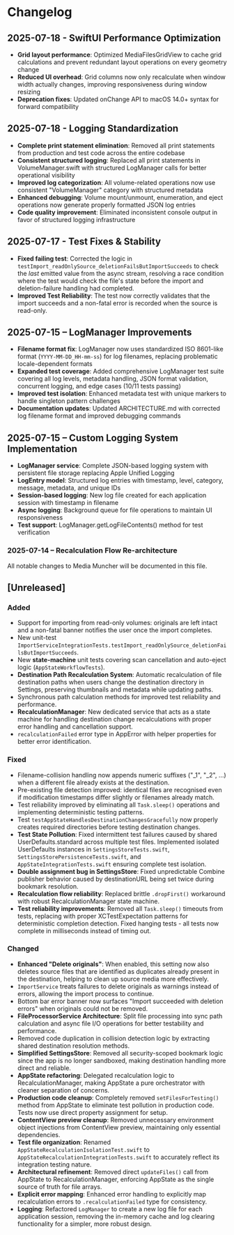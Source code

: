 # Changelog

## 2025-07-18 - SwiftUI Performance Optimization
- **Grid layout performance**: Optimized MediaFilesGridView to cache grid calculations and prevent redundant layout operations on every geometry change
- **Reduced UI overhead**: Grid columns now only recalculate when window width actually changes, improving responsiveness during window resizing
- **Deprecation fixes**: Updated onChange API to macOS 14.0+ syntax for forward compatibility

## 2025-07-18 - Logging Standardization
- **Complete print statement elimination**: Removed all print statements from production and test code across the entire codebase
- **Consistent structured logging**: Replaced all print statements in VolumeManager.swift with structured LogManager calls for better operational visibility
- **Improved log categorization**: All volume-related operations now use consistent "VolumeManager" category with structured metadata
- **Enhanced debugging**: Volume mount/unmount, enumeration, and eject operations now generate properly formatted JSON log entries
- **Code quality improvement**: Eliminated inconsistent console output in favor of structured logging infrastructure

## 2025-07-17 - Test Fixes & Stability
- **Fixed failing test**: Corrected the logic in `testImport_readOnlySource_deletionFailsButImportSucceeds` to check the *last* emitted value from the async stream, resolving a race condition where the test would check the file's state before the import and deletion-failure handling had completed.
- **Improved Test Reliability**: The test now correctly validates that the import succeeds and a non-fatal error is recorded when the source is read-only.

## 2025-07-15 – LogManager Improvements
- **Filename format fix**: LogManager now uses standardized ISO 8601-like format (`YYYY-MM-DD_HH-mm-ss`) for log filenames, replacing problematic locale-dependent formats
- **Expanded test coverage**: Added comprehensive LogManager test suite covering all log levels, metadata handling, JSON format validation, concurrent logging, and edge cases (10/11 tests passing)
- **Improved test isolation**: Enhanced metadata test with unique markers to handle singleton pattern challenges
- **Documentation updates**: Updated ARCHITECTURE.md with corrected log filename format and improved debugging commands

## 2025-07-15 – Custom Logging System Implementation
- **LogManager service**: Complete JSON-based logging system with persistent file storage replacing Apple Unified Logging
- **LogEntry model**: Structured log entries with timestamp, level, category, message, metadata, and unique IDs
- **Session-based logging**: New log file created for each application session with timestamp in filename
- **Async logging**: Background queue for file operations to maintain UI responsiveness 
- **Test support**: LogManager.getLogFileContents() method for test verification

### 2025-07-14 – Recalculation Flow Re-architecture

All notable changes to Media Muncher will be documented in this file.

## [Unreleased]

### Added
- Support for importing from read-only volumes: originals are left intact and a non-fatal banner notifies the user once the import completes.
- New unit-test `ImportServiceIntegrationTests.testImport_readOnlySource_deletionFailsButImportSucceeds`.
- New **state-machine** unit tests covering scan cancellation and auto-eject logic (`AppStateWorkflowTests`).
- **Destination Path Recalculation System**: Automatic recalculation of file destination paths when users change the destination directory in Settings, preserving thumbnails and metadata while updating paths.
- Synchronous path calculation methods for improved test reliability and performance.
- **RecalculationManager**: New dedicated service that acts as a state machine for handling destination change recalculations with proper error handling and cancellation support.
- `recalculationFailed` error type in AppError with helper properties for better error identification.

### Fixed
- Filename-collision handling now appends numeric suffixes ("_1", "_2", …) when a different file already exists at the destination.
- Pre-existing file detection improved: identical files are recognised even if modification timestamps differ slightly or filenames already match.
- Test reliability improved by eliminating all `Task.sleep()` operations and implementing deterministic testing patterns.
- Test `testAppStateHandlesDestinationChangesGracefully` now properly creates required directories before testing destination changes.
- **Test State Pollution**: Fixed intermittent test failures caused by shared UserDefaults.standard across multiple test files. Implemented isolated UserDefaults instances in `SettingsStoreTests.swift`, `SettingsStorePersistenceTests.swift`, and `AppStateIntegrationTests.swift` ensuring complete test isolation.
- **Double assignment bug in SettingsStore**: Fixed unpredictable Combine publisher behavior caused by destinationURL being set twice during bookmark resolution.
- **Recalculation flow reliability**: Replaced brittle `.dropFirst()` workaround with robust RecalculationManager state machine.
- **Test reliability improvements**: Removed all `Task.sleep()` timeouts from tests, replacing with proper XCTestExpectation patterns for deterministic completion detection. Fixed hanging tests - all tests now complete in milliseconds instead of timing out.

### Changed
- **Enhanced "Delete originals"**: When enabled, this setting now also deletes source files that are identified as duplicates already present in the destination, helping to clean up source media more effectively.
- `ImportService` treats failures to delete originals as warnings instead of errors, allowing the import process to continue.
- Bottom bar error banner now surfaces "Import succeeded with deletion errors" when originals could not be removed.
- **FileProcessorService Architecture**: Split file processing into sync path calculation and async file I/O operations for better testability and performance.
- Removed code duplication in collision detection logic by extracting shared destination resolution methods.
- **Simplified SettingsStore**: Removed all security-scoped bookmark logic since the app is no longer sandboxed, making destination handling more direct and reliable.
- **AppState refactoring**: Delegated recalculation logic to RecalculationManager, making AppState a pure orchestrator with cleaner separation of concerns.
- **Production code cleanup**: Completely removed `setFilesForTesting()` method from AppState to eliminate test pollution in production code. Tests now use direct property assignment for setup.
- **ContentView preview cleanup**: Removed unnecessary environment object injections from ContentView preview, maintaining only essential dependencies.
- **Test file organization**: Renamed `AppStateRecalculationIsolationTest.swift` to `AppStateRecalculationIntegrationTests.swift` to accurately reflect its integration testing nature.
- **Architectural refinement**: Removed direct `updateFiles()` call from AppState to RecalculationManager, enforcing AppState as the single source of truth for file arrays.
- **Explicit error mapping**: Enhanced error handling to explicitly map recalculation errors to `.recalculationFailed` type for consistency.
- **Logging**: Refactored `LogManager` to create a new log file for each application session, removing the in-memory cache and log clearing functionality for a simpler, more robust design. 
